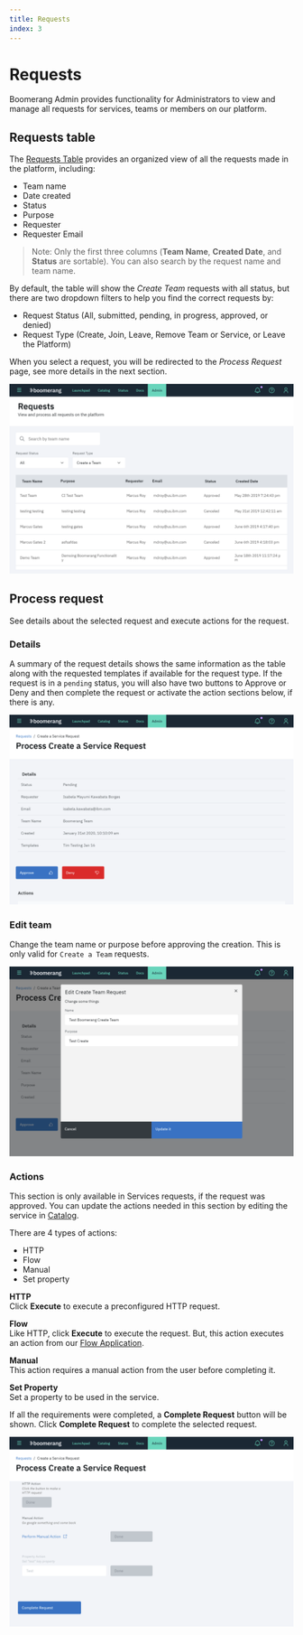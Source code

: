 ```yaml
---
title: Requests
index: 3
---
```


# Requests

Boomerang Admin provides functionality for Administrators to view and manage all requests for services, teams or members on our platform.

## Requests table

The [Requests Table](https://launch.boomerangplatform.net/admin/table) provides an organized view of all the requests made in the platform, including:

- Team name
- Date created
- Status
- Purpose
- Requester
- Requester Email

> Note: Only the first three columns (**Team Name**, **Created Date**, and **Status** are sortable). You can also search by the request name and team name.

By default, the table will show the _Create Team_ requests with all status, but there are two dropdown filters to help you find the correct requests by:

- Request Status (All, submitted, pending, in progress, approved, or denied)
- Request Type (Create, Join, Leave, Remove Team or Service, or Leave the Platform)

When you select a request, you will be redirected to the _Process Request_ page, see more details in the next section.

![Requests Table](./assets/img/requests/boomerangadmin_requests_table.png)

## Process request

See details about the selected request and execute actions for the request.

### Details

A summary of the request details shows the same information as the table along with the requested templates if available for the request type. If the request is in a `pending` status, you will also have two buttons to Approve or Deny and then complete the request or activate the action sections below, if there is any.

![Request Process Details](./assets/img/requests/boomerangadmin_requests_process_details.png)

### Edit team

Change the team name or purpose before approving the creation. This is only valid for `Create a Team` requests.

![Request Process - Edit Team](./assets/img/requests/boomerangadmin_requests_process_editteam.png)

### Actions

This section is only available in Services requests, if the request was approved. You can update the actions needed in this section by editing the service in [Catalog](https://launch.boomerangplatform.net/admin/catalog).

There are 4 types of actions:

- HTTP
- Flow
- Manual
- Set property

**HTTP**  
Click **Execute** to execute a preconfigured HTTP request.

**Flow**  
Like HTTP, click **Execute** to execute the request. But, this action executes an action from our [Flow Application](https://launch.boomerangplatform.net/flow/apps/flow/workflows).

**Manual**  
This action requires a manual action from the user before completing it.

**Set Property**  
Set a property to be used in the service.

If all the requirements were completed, a **Complete Request** button will be shown. Click **Complete Request** to complete the selected request.

![Actions](./assets/img/requests/boomerangadmin_requests_process_actions.png)
